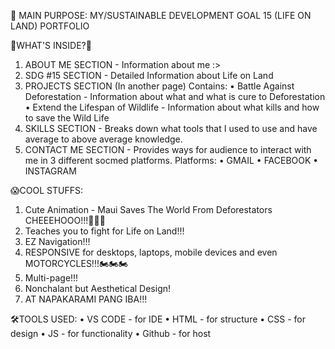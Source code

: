 🌟 MAIN PURPOSE:
   MY/SUSTAINABLE DEVELOPMENT GOAL 15 (LIFE ON LAND) PORTFOLIO

🎉WHAT'S INSIDE?🎉
  1. ABOUT ME SECTION - Information about me :>
  2. SDG #15 SECTION - Detailed Information about Life on Land
  3. PROJECTS SECTION (In another page)
     Contains:
      • Battle Against Deforestation - Information about what and what is cure to Deforestation
      • Extend the Lifespan of Wildlife - Information about what kills and how to save the Wild Life
  4. SKILLS SECTION - Breaks down what tools that I used to use and have average to above average knowledge.
  5. CONTACT ME SECTION - Provides ways for audience to interact with me in 3 different socmed platforms.
     Platforms:
      • GMAIL
      • FACEBOOK
      • INSTAGRAM

😱COOL STUFFS:
  1. Cute Animation - Maui Saves The World From Deforestators CHEEEHOOO!!!📣📣📣
  2. Teaches you to fight for Life on Land!!!
  3. EZ Navigation!!!
  4. RESPONSIVE for desktops, laptops, mobile devices and even MOTORCYCLES!!!🏍️🏍️🏍️
  5. Multi-page!!!
  6. Nonchalant but Aesthetical Design!
  7. AT NAPAKARAMI PANG IBA!!!

🛠️TOOLS USED:
   • VS CODE - for IDE
   • HTML - for structure
   • CSS - for design
   • JS - for functionality
   • Github - for host
